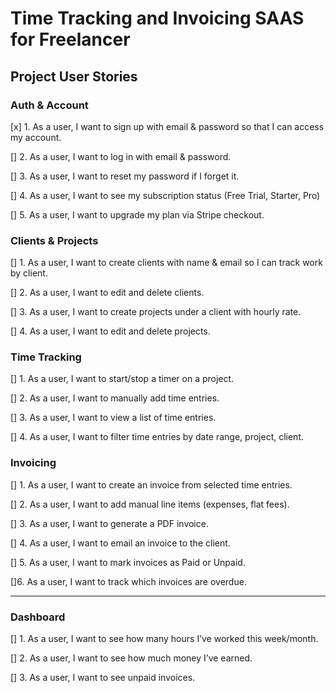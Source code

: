 # Time Tracking and Invoicing SAAS for Freelancer

## Project User Stories

### **Auth & Account**

[x] 1. As a user, I want to sign up with email & password so that I can access my account.

[] 2. As a user, I want to log in with email & password.

[] 3. As a user, I want to reset my password if I forget it.

[] 4. As a user, I want to see my subscription status (Free Trial, Starter, Pro)

[] 5. As a user, I want to upgrade my plan via Stripe checkout.

### **Clients & Projects**

[] 1. As a user, I want to create clients with name & email so I can track work by client.

[] 2. As a user, I want to edit and delete clients.

[] 3. As a user, I want to create projects under a client with hourly rate.

[] 4. As a user, I want to edit and delete projects.

### **Time Tracking**

[] 1. As a user, I want to start/stop a timer on a project.

[] 2. As a user, I want to manually add time entries.

[] 3. As a user, I want to view a list of time entries.

[] 4. As a user, I want to filter time entries by date range, project, client.

### **Invoicing**

[] 1. As a user, I want to create an invoice from selected time entries.

[] 2. As a user, I want to add manual line items (expenses, flat fees).

[] 3. As a user, I want to generate a PDF invoice.

[] 4. As a user, I want to email an invoice to the client.

[] 5. As a user, I want to mark invoices as Paid or Unpaid.

[]6. As a user, I want to track which invoices are overdue.

---

### **Dashboard**

[] 1. As a user, I want to see how many hours I’ve worked this week/month.

[] 2. As a user, I want to see how much money I’ve earned.

[] 3. As a user, I want to see unpaid invoices.
